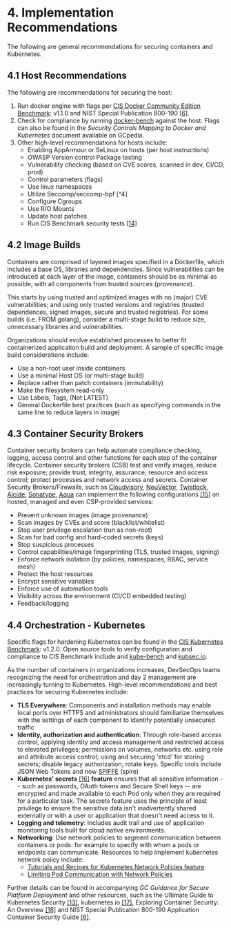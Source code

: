 # 4. Implementation Recommendations

The following are general recommendations for securing containers and Kubernetes.

## 4.1 Host Recommendations 

The following are recommendations for securing the host:

1.  Run docker engine with flags per [CIS Docker Community Edition Benchmark](https://www.cisecurity.org/benchmark/docker/): v1.1.0 and NIST Special Publication 800-190 [\[6\]](5_References.md).
2.  Check for compliance by running [docker-bench](https://github.com/docker/docker-bench-security) against the host. Flags can also be found in the *Security Controls Mapping to Docker and Kubernetes* document available on GCpedia.
3.  Other high-level recommendations for hosts include:
    -   Enabling AppArmour or SeLinux on hosts (per host instructions)
    -   OWASP Version control Package testing
    -   Vulnerability checking (based on CVE scores, scanned in dev, CI/CD, prod)
    -   Control parameters (flags)
    -   Use linux namespaces
    -   Utilize Seccomp/seccomp-bpf [^4]
    -   Configure Cgroups
    -   Use R/O Mounts
    -   Update host patches
    -   Run CIS Benchmark security tests [\[14\]](5_References.md)

## 4.2 Image Builds

Containers are comprised of layered images specified in a Dockerfile, which includes a base OS, libraries and dependencies. Since vulnerabilities can be introduced at each layer of the image, containers should be as minimal as possible, with all components from trusted sources (provenance).

This starts by using trusted and optimized images with no (major) CVE vulnerabilities; and using only trusted versions and registries (trusted dependences, signed images, secure and trusted registries). For some builds (i.e. FROM golang), consider a multi-stage build to reduce size, unnecessary libraries and vulnerabilities.

Organizations should evolve established processes to better fit containerized application build and deployment. A sample of specific image build considerations include:

-   Use a non-root user inside containers
-   Use a minimal Host OS (or multi-stage build)
-   Replace rather than patch containers (immutability)
-   Make the filesystem read-only
-   Use Labels, Tags, (Not LATEST)
-   General Dockerfile best practices (such as specifying commands in the same line to reduce layers in image)

## 4.3 Container Security Brokers

Container security brokers can help automate compliance checking, logging, access control and other functions for each step of the container lifecycle. Container security brokers (CSB) test and verify images, reduce risk exposure; provide trust, integrity, assurance; resource and access control; protect processes and network access and secrets. Container Security Brokers/Firewalls, such as [Cloudvisory](https://www.cloudvisory.com/), [NeuVector](https://neuvector.com/), [Twistlock](https://www.twistlock.com/), [Alcide](https://www.alcide.io/), [Sonatype,](https://www.sonatype.com/) [Aqua](https://www.aquasec.com/) can implement the following configurations [\[15\]](5_References.md) on hosted, managed and even CSP-provided services:

-   Prevent unknown images (image provenance)
-   Scan images by CVEs and score (blacklist/whitelist)
-   Stop user privilege escalation (run as non-root)
-   Scan for bad config and hard-coded secrets (keys)
-   Stop suspicious processes
-   Control capabilities/image fingerprinting (TLS, trusted images, signing)
-   Enforce network isolation (by policies, namespaces, RBAC, service mesh)
-   Protect the host resources
-   Encrypt sensitive variables
-   Enforce use of automation tools
-   Visibility across the environment (CI/CD embedded testing)
-   Feedback/logging

## 4.4 Orchestration - Kubernetes

Specific flags for hardening Kubernetes can be found in the [CIS Kubernetes Benchmark](https://www.cisecurity.org/benchmark/kubernetes/): v1.2.0. Open source tools to verify configuration and compliance to CIS Benchmark include and [kube-bench](https://github.com/aquasecurity/kube-bench) and [kubsec.io](https://kubesec.io/).

As the number of containers in organizations increases, DevSecOps teams recognizing the need for orchestration and day 2 management are increasingly turning to Kubernetes. High-level recommendations and best practices for securing Kubernetes include:

-   **TLS Everywhere**: Components and installation methods may enable local ports over HTTPS and administrators should familiarize themselves with the settings of each component to identify potentially unsecured traffic
-   **Identity, authorization and authentication**: Through role-based access control, applying identity and access management and restricted access to elevated privileges; permissions on volumes, networks etc. using role and attribute access control; using and securing 'etcd' for storing secrets; disable legacy authorization; rotate keys. Specific tools include JSON Web Tokens and now [SPIFFE](https://spiffe.io/) (spire)
-   **Kubernetes\' secrets** [\[16\]](5_References.md) **feature** ensures that all sensitive information \-- such as passwords, OAuth tokens and Secure Shell keys \-- are encrypted and made available to each Pod only when they are required for a particular task. The secrets feature uses the principle of least privilege to ensure the sensitive data isn\'t inadvertently shared externally or with a user or application that doesn\'t need access to it.
-   **Logging and telemetry**: Includes audit trail and use of application monitoring tools built for cloud native environments.
-   **Networking**: Use network policies to segment communication between containers or pods: for example to specify with whom a pods or endpoints can communicate. Resources to help implement kubernetes network policy include:
    -   [Tutorials and Recipes for Kubernetes Network Policies feature](https://github.com/ahmetb/kubernetes-network-policy-recipes)
    -   [Limiting Pod Communication with Network Policies](https://docs.giantswarm.io/guides/limiting-pod-communication-with-network-policies/)

Further details can be found in accompanying *GC Guidance for Secure Platform Deployment* and other resources, such as the Ultimate Guide to Kubernetes Security [\[13\]](5_References.md), kubernetes.io [\[17\]](5_References.md), Exploring Container Security: An Overview [\[18\]](5_References.md) and NIST Special Publication 800-190 Application Container Security Guide [\[6\]](5_References.md).
